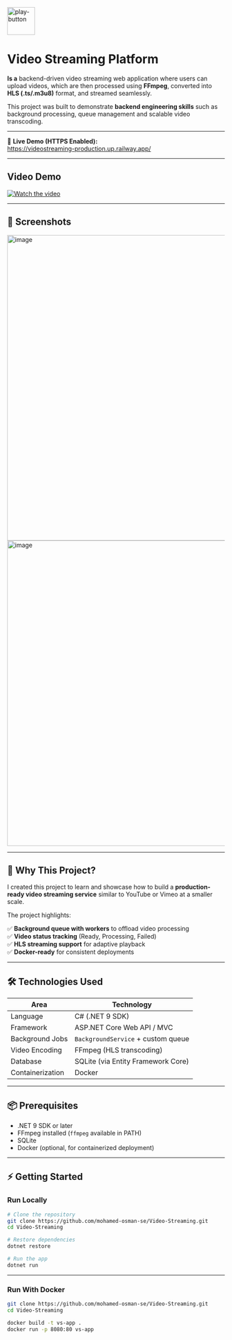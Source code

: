 <img width="64" height="64" alt="play-button" src="https://github.com/user-attachments/assets/1f9669f5-0f6a-4cc8-bc5c-1b6044118537" />

# Video Streaming Platform  
**Is a** backend-driven video streaming web application where users can upload videos, which are then processed using **FFmpeg**, converted into **HLS (.ts/.m3u8)** format, and streamed seamlessly.  

This project was built to demonstrate **backend engineering skills** such as background processing, queue management and scalable video transcoding.  

---

🔗 **Live Demo (HTTPS Enabled):**  
https://videostreaming-production.up.railway.app/  

---


## Video Demo

[![Watch the video](https://img.youtube.com/vi/GvWMuzS36U0/0.jpg)](https://youtu.be/GvWMuzS36U0)

---

## 📸 Screenshots  
<img width="1297" height="705" alt="image" src="https://github.com/user-attachments/assets/bd4555d0-1800-4636-a6c1-fd86374e179f" />

<img width="1297" height="705" alt="image" src="https://github.com/user-attachments/assets/f1441bbe-9a45-497e-a20b-3f1cb1ffe16f" />

---

## 🧠 Why This Project?  

I created this project to learn and showcase how to build a **production-ready video streaming service** similar to YouTube or Vimeo at a smaller scale.  

The project highlights:  

✅ **Background queue with workers** to offload video processing  
✅ **Video status tracking** (Ready, Processing, Failed)  
✅ **HLS streaming support** for adaptive playback  
✅ **Docker-ready** for consistent deployments  

---

## 🛠️ Technologies Used  

| Area            | Technology                           |  
|-----------------|--------------------------------------|  
| Language        | C# (.NET 9 SDK)                      |  
| Framework       | ASP.NET Core Web API / MVC           |  
| Background Jobs | `BackgroundService` + custom queue   |  
| Video Encoding  | FFmpeg (HLS transcoding)             |  
| Database        | SQLite (via Entity Framework Core)   |     
| Containerization| Docker                               |  

---

## 📦 Prerequisites  

- .NET 9 SDK or later  
- FFmpeg installed (`ffmpeg` available in PATH)  
- SQLite  
- Docker (optional, for containerized deployment)  

---

## ⚡ Getting Started  

### Run Locally  

```bash
# Clone the repository
git clone https://github.com/mohamed-osman-se/Video-Streaming.git
cd Video-Streaming

# Restore dependencies
dotnet restore

# Run the app
dotnet run
```

---

### Run With Docker

```bash
git clone https://github.com/mohamed-osman-se/Video-Streaming.git
cd Video-Streaming

docker build -t vs-app .
docker run -p 8080:80 vs-app
